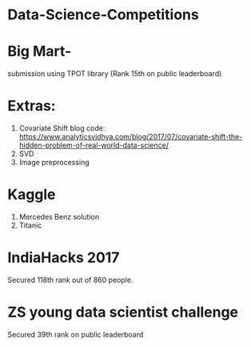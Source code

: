 # Data-Science-Competitions

# Big Mart- 
  submission using TPOT library (Rank 15th on public leaderboard)

# Extras:
  1. Covariate Shift blog code: https://www.analyticsvidhya.com/blog/2017/07/covariate-shift-the-hidden-problem-of-real-world-data-science/
  2. SVD
  3. Image preprocessing

# Kaggle
  1. Mercedes Benz solution
  2. Titanic
  
# IndiaHacks 2017
  Secured 118th rank out of 860 people.
  
# ZS young data scientist challenge
  Secured 39th rank on public leaderboard
 
